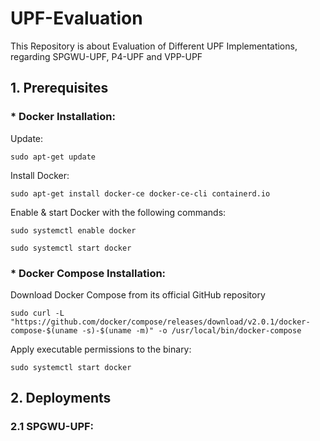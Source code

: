# UPF-Evaluation
This Repository is about Evaluation of Different UPF Implementations, regarding SPGWU-UPF, P4-UPF and VPP-UPF



## 1. Prerequisites

### * Docker Installation: 

Update:
```
sudo apt-get update
```
Install Docker:
```
sudo apt-get install docker-ce docker-ce-cli containerd.io
```
Enable & start Docker with the following commands:
```
sudo systemctl enable docker
```

```
sudo systemctl start docker
```

### * Docker Compose Installation:

Download Docker Compose from its official GitHub repository
```
sudo curl -L "https://github.com/docker/compose/releases/download/v2.0.1/docker-compose-$(uname -s)-$(uname -m)" -o /usr/local/bin/docker-compose
```
Apply executable permissions to the binary:
```
sudo systemctl start docker
```


## 2. Deployments

### 2.1 SPGWU-UPF: 


